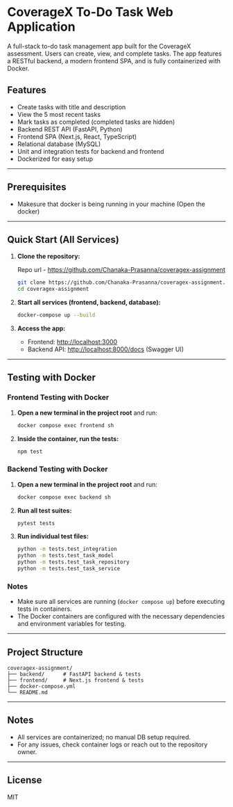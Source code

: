 # CoverageX To-Do Task Web Application

A full-stack to-do task management app built for the CoverageX assessment. Users can create, view, and complete tasks. The app features a RESTful backend, a modern frontend SPA, and is fully containerized with Docker.

## Features

- Create tasks with title and description
- View the 5 most recent tasks
- Mark tasks as completed (completed tasks are hidden)
- Backend REST API (FastAPI, Python)
- Frontend SPA (Next.js, React, TypeScript)
- Relational database (MySQL)
- Unit and integration tests for backend and frontend
- Dockerized for easy setup

---

## Prerequisites

- Makesure that docker is being running in your machine (Open the docker)

---

## Quick Start (All Services)

1. **Clone the repository:**

   Repo url - https://github.com/Chanaka-Prasanna/coveragex-assignment

   ```sh
   git clone https://github.com/Chanaka-Prasanna/coveragex-assignment.git
   cd coveragex-assignment
   ```

2. **Start all services (frontend, backend, database):**

   ```sh
   docker-compose up --build
   ```

3. **Access the app:**
   - Frontend: [http://localhost:3000](http://localhost:3000)
   - Backend API: [http://localhost:8000/docs](http://localhost:8000/docs) (Swagger UI)

---

## Testing with Docker

### Frontend Testing with Docker

1. **Open a new terminal in the project root** and run:

   ```bash
   docker compose exec frontend sh
   ```

2. **Inside the container, run the tests:**
   ```bash
   npm test
   ```

### Backend Testing with Docker

1. **Open a new terminal in the project root** and run:

   ```bash
   docker compose exec backend sh
   ```

2. **Run all test suites:**

   ```bash
   pytest tests
   ```

3. **Run individual test files:**
   ```bash
   python -m tests.test_integration
   python -m tests.test_task_model
   python -m tests.test_task_repository
   python -m tests.test_task_service
   ```

### Notes

- Make sure all services are running (`docker compose up`) before executing tests in containers.
- The Docker containers are configured with the necessary dependencies and environment variables for testing.

---

## Project Structure

```
coveragex-assignment/
├── backend/      # FastAPI backend & tests
├── frontend/     # Next.js frontend & tests
├── docker-compose.yml
└── README.md
```

---

## Notes

- All services are containerized; no manual DB setup required.
- For any issues, check container logs or reach out to the repository owner.

---

## License

MIT
